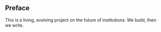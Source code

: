 ## Preface

This is a living, evolving project on the future of institutions.
We build, then we write.